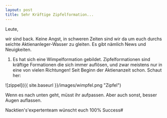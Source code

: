 ```yaml
---
layout: post
title: Sehr Kräftige Zipfelformation... 
---
```


Leute,

wir sind back. Keine Angst, in schweren Zeiten sind wir da um euch durchs seichte Aktienanleger-Wasser zu gleiten.
Es gibt nämlich News und Neuigkeiten.
1. Es hat sich eine Wimpelformation gebildet. 
Zipfelformationen sind kräftige Formationen die sich immer auflösen, und zwar meistens nur in eine von vielen Richtungen! 
Seit Beginn der Aktienanzeit schon. Schaut her:

![zippel]({{ site.baseurl }}/images/wimpfel.png "Zipfel")

Wenn es nach unten geht, müsst ihr aufpassen. Aber auch sonst, besser Augen auflassen.

Nacktien's'expertenteam wünscht euch 100% Success#
